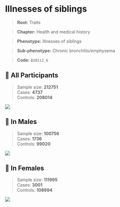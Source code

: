 # Illnesses of siblings
> **Root:** Traits  

> **Chapter:** Health and medical history  

> **Phenotype:** Illnesses of siblings  

> **Sub-phenotype:** Chronic bronchitis/emphysema  

> **Code:** `B20111_6`

## 🧪 All Participants  
> Sample size: **212751**  
> Cases: **4737**  
> Controls: **208014**
<img src="/Traits/Figures/ALL/B20111_6.png"/>
<CsvTable src="/Traits_Data/ALL/LG_B20111_6.csv" label="🔍 View full results" />

## 👨 In Males  
> Sample size: **100756**  
> Cases: **1736**  
> Controls: **99020**
<img src="/Traits/Figures/Male/B20111_6.png"/>
<CsvTable src="/Traits_Data/Male/LG_B20111_6.csv" label="🔍 View full results" />

## 👩 In Females  
> Sample size: **111995**  
> Cases: **3001**  
> Controls: **108994**
<img src="/Traits/Figures/Female/B20111_6.png"/>
<CsvTable src="/Traits_Data/Female/LG_B20111_6.csv" label="🔍 View full results" />
